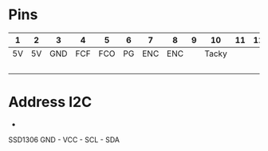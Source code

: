 # Pins

| 1  | 2  | 3   | 4   | 5   | 6  | 7  | 8   | 9   | 10   | 11 | 12 | 13 | 14  | 15 | 16  | 17  | 18 | 19 | 20  |
|----|----|-----|-----|-----|----|----|-----|-----|------|----|----|----|-----|----|-----|-----|----|----|-----|
| 5V | 5V | GND | FCF | FCO | PG | ENC| ENC |     | Tacky|    |    |    | RST |    |     |     | SW | DT | CLK |
|    |    |     |     |     |    |    |     |     |      |    |    |    |     |    | MotR | MotL |    |    |     |

# Address I2C

-

SSD1306 GND - VCC - SCL - SDA